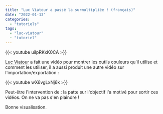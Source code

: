 ```yaml
---
title: "Luc Viatour a passé la surmultipliée ! (français)"
date: "2022-01-13"
categories: 
  - "tutoriels"
tags: 
  - "luc-viatour"
  - "tutoriel"
---
```


{{< youtube uiIpRKxK0CA >}}

[Luc Viatour](https://www.youtube.com/channel/UCNLc97wHCBhgENfkIDiOUPQ) a fait une vidéo pour montrer les outils couleurs qu'il utilise et comment les utiliser, il a aussi produit une autre vidéo sur l'importation/exportation :

{{< youtube wX6vgLxNj6k >}}

Peut-être l'intervention de : la patte sur l'objectif l'a motivé pour sortir ces vidéos. On ne va pas s'en plaindre !

Bonne visualisation.

